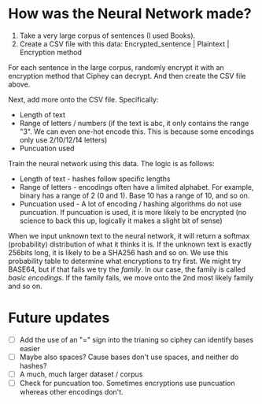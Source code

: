 # How was the Neural Network made?
1. Take a very large corpus of sentences (I used Books).
2. Create a CSV file with this data:
Encrypted_sentence | Plaintext | Encryption method

For each sentence in the large corpus, randomly encrypt it with an encryption method that Ciphey can decrypt. And then create the CSV file above.

Next, add more onto the CSV file. Specifically:
* Length of text
* Range of letters / numbers (if the text is abc, it only contains the range "3". We can even one-hot encode this. This is because some encodings only use 2/10/12/14 letters)
* Puncuation used

Train the neural network using this data. The logic is as follows:
* Length of text - hashes follow specific lengths
* Range of letters - encodings often have a limited alphabet. For example, binary has a range of 2 (0 and 1). Base 10 has a range of 10, and so on.
* Puncuation used - A lot of encoding / hashing algorithms do not use puncuation. If puncuation is used, it is more likely to be encrypted (no science to back this up, logically it makes a slight bit of sense)

When we input unknown text to the neural network, it will return a softmax (probability) distribution of what it thinks it is.
If the unknown text is exactly 256bits long, it is likely to be a SHA256 hash and so on. 
We use this probability table to determine what encryptions to try first. We might try BASE64, but if that fails we try the _family_. In our case, the family is called _basic encodings_.
If the family fails, we move onto the 2nd most likely family and so on.

# Future updates
- [ ] Add the use of an "=" sign into the trianing so ciphey can identify bases easier
- [ ] Maybe also spaces? Cause bases don't use spaces, and neither do hashes?
- [ ] A much, much larger dataset / corpus
- [ ] Check for puncuation too. Sometimes encryptions use puncuation whereas other encodings don't.
